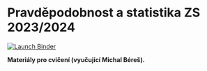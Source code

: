 # Pravděpodobnost a statistika ZS 2023/2024
<!-- badges: start -->
[![Launch Binder](http://mybinder.org/badge_logo.svg)](https://mybinder.org/v2/gh/Beremi/PS_env/main?urlpath=git-pull%3Frepo%3Dhttps%253A%252F%252Fgithub.com%252FBeremi%252FPS_2021%26urlpath%3Dlab%252Ftree%252FPS_2021%252F%26branch%3Dmain)
<!-- badges: end -->
**Materiály pro cvičení (vyučující Michal Béreš).**
